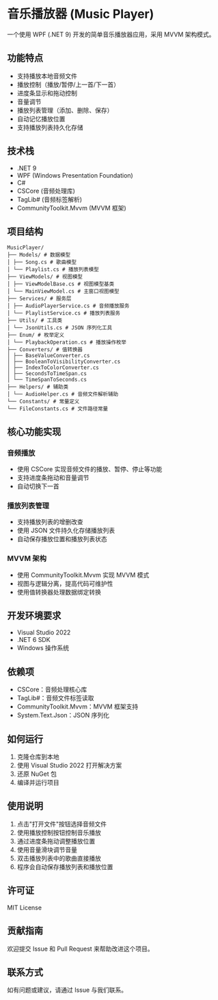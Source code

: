 # 音乐播放器 (Music Player)

一个使用 WPF (.NET 9) 开发的简单音乐播放器应用，采用 MVVM 架构模式。

## 功能特点

- 支持播放本地音频文件
- 播放控制（播放/暂停/上一首/下一首）
- 进度条显示和拖动控制
- 音量调节
- 播放列表管理（添加、删除、保存）
- 自动记忆播放位置
- 支持播放列表持久化存储

## 技术栈

- .NET 9
- WPF (Windows Presentation Foundation)
- C#
- CSCore (音频处理库)
- TagLib# (音频标签解析)
- CommunityToolkit.Mvvm (MVVM 框架)

## 项目结构 
```
MusicPlayer/
├── Models/ # 数据模型
│ ├── Song.cs # 歌曲模型
│ └── Playlist.cs # 播放列表模型
├── ViewModels/ # 视图模型
│ ├── ViewModelBase.cs # 视图模型基类
│ └── MainViewModel.cs # 主窗口视图模型
├── Services/ # 服务层
│ ├── AudioPlayerService.cs # 音频播放服务
│ └── PlaylistService.cs # 播放列表服务
├── Utils/ # 工具类
│ └── JsonUtils.cs # JSON 序列化工具
├── Enum/ # 枚举定义
│ └── PlaybackOperation.cs # 播放操作枚举
├── Converters/ # 值转换器
│ ├── BaseValueConverter.cs
│ ├── BooleanToVisibilityConverter.cs
│ ├── IndexToColorConverter.cs
│ ├── SecondsToTimeSpan.cs
│ └── TimeSpanToSeconds.cs
├── Helpers/ # 辅助类
│ └── AudioHelper.cs # 音频文件解析辅助
└── Constants/ # 常量定义
└── FileConstants.cs # 文件路径常量
```

## 核心功能实现

### 音频播放
- 使用 CSCore 实现音频文件的播放、暂停、停止等功能
- 支持进度条拖动和音量调节
- 自动切换下一首

### 播放列表管理
- 支持播放列表的增删改查
- 使用 JSON 文件持久化存储播放列表
- 自动保存播放位置和播放列表状态

### MVVM 架构
- 使用 CommunityToolkit.Mvvm 实现 MVVM 模式
- 视图与逻辑分离，提高代码可维护性
- 使用值转换器处理数据绑定转换

## 开发环境要求

- Visual Studio 2022
- .NET 6 SDK
- Windows 操作系统

## 依赖项

- CSCore：音频处理核心库
- TagLib#：音频文件标签读取
- CommunityToolkit.Mvvm：MVVM 框架支持
- System.Text.Json：JSON 序列化

## 如何运行

1. 克隆仓库到本地
2. 使用 Visual Studio 2022 打开解决方案
3. 还原 NuGet 包
4. 编译并运行项目

## 使用说明

1. 点击"打开文件"按钮选择音频文件
2. 使用播放控制按钮控制音乐播放
3. 通过进度条拖动调整播放位置
4. 使用音量滑块调节音量
5. 双击播放列表中的歌曲直接播放
6. 程序会自动保存播放列表和播放位置

## 许可证

MIT License

## 贡献指南

欢迎提交 Issue 和 Pull Request 来帮助改进这个项目。

## 联系方式

如有问题或建议，请通过 Issue 与我们联系。